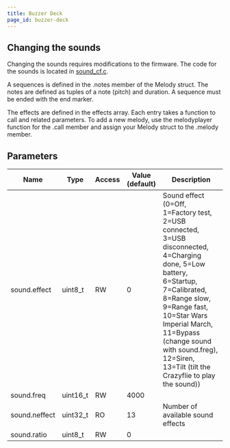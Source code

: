 ```yaml
---
title: Buzzer Deck
page_id: buzzer-deck
---
```


## Changing the sounds 



Changing the sounds requires modifications to the firmware. The code for the sounds is located in [sound_cf.c](https://github.com/bitcraze/crazyflie-firmware/blob/master/src/modules/src/sound_cf2.c). 

A sequences is defined in the .notes member of the Melody struct. The notes are defined as tuples of a note (pitch) and duration. A sequence must be ended with the end marker.

The effects are defined in the effects array. Each entry takes a function to call and related parameters.
To add a new melody, use the melodyplayer function for the .call member and assign your Melody struct to the .melody member.

## Parameters 



|Name|Type|Access|Value (default)|Description|
|---|----|---|---|---
|sound.effect|uint8_t|RW|0|Sound effect (0=Off, 1=Factory test, 2=USB connected, 3=USB disconnected, 4=Charging done, 5=Low battery, 6=Startup, 7=Calibrated, 8=Range slow, 9=Range fast, 10=Star Wars Imperial March, 11=Bypass (change sound with sound.freg), 12=Siren, 13=Tilt (tilt the Crazyflie to play the sound))|
|sound.freq|uint16_t|RW|4000| |
|sound.neffect|uint32_t|RO|13|Number of available sound effects|
|sound.ratio|uint8_t|RW|0| |
